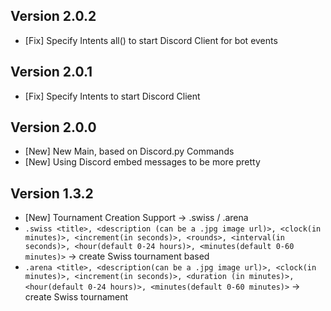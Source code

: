 **Version 2.0.2**
---
* \[Fix\] Specify Intents all() to start Discord Client for bot events


**Version 2.0.1**
---
* \[Fix\] Specify Intents to start Discord Client

**Version 2.0.0**
---
* \[New\] New Main, based on Discord.py Commands
* \[New\] Using Discord embed messages to be more pretty

**Version 1.3.2**
---
* \[New\] Tournament Creation Support -> .swiss / .arena
* `.swiss <title>, <description (can be a .jpg image url)>, <clock(in minutes)>, <increment(in seconds)>, <rounds>, <interval(in seconds)>, <hour(default 0-24 hours)>, <minutes(default 0-60 minutes)>` → create Swiss tournament based
* `.arena <title>, <description(can be a .jpg image url)>, <clock(in minutes)>, <increment(in seconds)>, <duration (in minutes)>, <hour(default 0-24 hours)>, <minutes(default 0-60 minutes)>` → create Swiss tournament